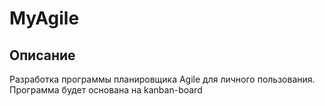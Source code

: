 # MyAgile

## Описание
Разработка программы планировщика Agile для личного пользования.
Программа будет основана на kanban-board
